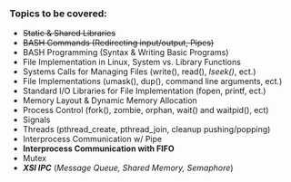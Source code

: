 ### Topics to be covered:
 - ~~Static & Shared Libraries~~
 - ~~BASH Commands (Redirecting input/output, Pipes)~~
 - BASH Programming (Syntax & Writing Basic Programs)
 - File Implementation in Linux, System vs. Library Functions
 - Systems Calls for Managing Files (write(), read(), *lseek()*, ect.)
 - File Implementations (umask(), dup(), command line arguments, ect.)
 - Standard I/O Libraries for File Implementation (fopen, printf, ect.)
 - Memory Layout & Dynamic Memory Allocation
 - Process Control (fork(), zombie, orphan, wait() and waitpid(), ect)
 - Signals 
 - Threads (pthread_create, pthread_join, cleanup pushing/popping)
 - Interprocess Communication w/ Pipe
 - **Interprocess Communication with FIFO**
 - Mutex
 - ***XSI IPC*** (*Message Queue, Shared Memory, Semaphore*)